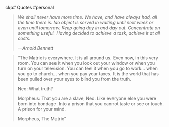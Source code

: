 ckp# Quotes
#personal

> *We shall never have more time. We have, and have always had, all the time there is. No object is served in waiting until next week or even until tomorrow. Keep going day in and day out. Concentrate on something useful. Having decided to achieve a task, achieve it at all costs.*  
>   
> *—Arnold Bennett*  

> “The Matrix is everywhere. It is all around us. Even now, in this very room. You can see it when you look out your window or when you turn on your television. You can feel it when you go to work… when you go to church… when you pay your taxes. It is the world that has been pulled over your eyes to blind you from the truth.  
>   
> Neo: What truth?  
>   
> Morpheus: That you are a slave, Neo. Like everyone else you were born into bondage. Into a prison that you cannot taste or see or touch. A prison for your mind.  
>   
> Morpheus, The Matrix”  